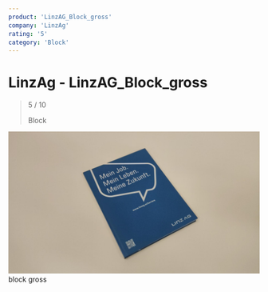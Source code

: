 ```yaml
---
product: 'LinzAG_Block_gross'
company: 'LinzAg'
rating: '5'
category: 'Block'
---
```


# LinzAg - LinzAG_Block_gross
>
> 5 / 10
>
> Block

![LinzAG_Block_gross](assets\linzag-linzag_block_gross-52d799d2-b304-4f27-907e-3f18c673a705.jpg)
block gross
